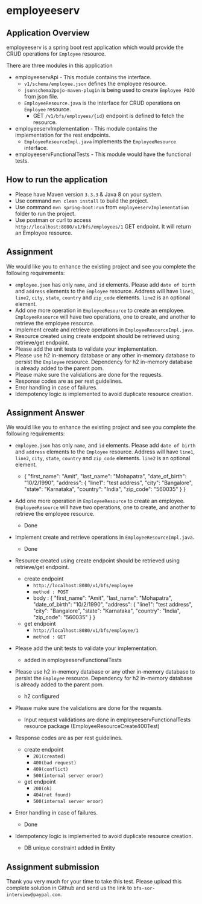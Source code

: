 # employeeserv

## Application Overview
employeeserv is a spring boot rest application which would provide the CRUD operations for `Employee` resource.

There are three modules in this application
- employeeservApi - This module contains the interface.
	- `v1/schema/employee.json` defines the employee resource.
	- `jsonschema2pojo-maven-plugin` is being used to create `Employee POJO` from json file.
	- `EmployeeResource.java` is the interface for CRUD operations on `Employee` resource.
		- GET `/v1/bfs/employees/{id}` endpoint is defined to fetch the resource.
- employeeservImplementation - This module contains the implementation for the rest endpoints.
	- `EmployeeResourceImpl.java` implements the `EmployeeResource` interface.
- employeeservFunctionalTests - This module would have the functional tests.

## How to run the application
- Please have Maven version `3.3.3` & Java 8 on your system.
- Use command `mvn clean install` to build the project.
- Use command `mvn spring-boot:run` from `employeeservImplementation` folder to run the project.
- Use postman or curl to access `http://localhost:8080/v1/bfs/employees/1` GET endpoint. It will return an Employee resource.

## Assignment
We would like you to enhance the existing project and see you complete the following requirements:

- `employee.json` has only `name`, and `id` elements. Please add `date of birth` and `address` elements to the `Employee` resource. Address will have `line1`, `line2`, `city`, `state`, `country` and `zip_code` elements. `line2` is an optional element.
- Add one more operation in `EmployeeResource` to create an employee. `EmployeeResource` will have two operations, one to create, and another to retrieve the employee resource.
- Implement create and retrieve operations in `EmployeeResourceImpl.java`.
- Resource created using create endpoint should be retrieved using retrieve/get endpoint.
- Please add the unit tests to validate your implementation.
- Please use h2 in-memory database or any other in-memory database to persist the `Employee` resource. Dependency for h2 in-memory database is already added to the parent pom.
- Please make sure the validations are done for the requests.
- Response codes are as per rest guidelines.
- Error handling in case of failures.
- Idempotency logic is implemented to avoid duplicate resource creation.

## Assignment Answer
We would like you to enhance the existing project and see you complete the following requirements:

- `employee.json` has only `name`, and `id` elements. Please add `date of birth` and `address` elements to the `Employee` resource. Address will have `line1`, `line2`, `city`, `state`, `country` and `zip_code` elements. `line2` is an optional element.
    - {
	  "first_name": "Amit",
	  "last_name": "Mohapatra",
	  "date_of_birth": "10/2/1990",
	  "address": {
	       "line1": "test address",
	       "city": "Bangalore",
	       "state": "Karnataka",
	       "country": "India",
	       "zip_code": "560035"
	       }
      }
	  
- Add one more operation in `EmployeeResource` to create an employee. `EmployeeResource` will have two operations, one to create, and another to retrieve the employee resource.
    - Done
- Implement create and retrieve operations in `EmployeeResourceImpl.java`.
	- Done
- Resource created using create endpoint should be retrieved using retrieve/get endpoint.
    - create endpoint
	  - `http://localhost:8080/v1/bfs/employee`
	  - `method : POST`
	  - body : {
	          "first_name": "Amit",
	          "last_name": "Mohapatra",
	          "date_of_birth": "10/2/1990",
	          "address": {
	                "line1": "test address",
	                "city": "Bangalore",
	                "state": "Karnataka",
	                "country": "India",
	                "zip_code": "560035"
	                 }
	          }
	- get endpoint
	  - `http://localhost:8080/v1/bfs/employee/1`
	  - `method : GET`
- Please add the unit tests to validate your implementation.
    - added in employeeservFunctionalTests
- Please use h2 in-memory database or any other in-memory database to persist the `Employee` resource. Dependency for h2 in-memory database is already added to the parent pom.
    - h2 configured
- Please make sure the validations are done for the requests.
    - Input request validations are done in employeeservFunctionalTests resource package (EmployeeResourceCreate400Test)
- Response codes are as per rest guidelines.
    - create endpoint
	  - `201(created)`
	  - `400(bad request)`
	  - `409(conflict)`
	  - `500(internal server eroor)`
	- get endpoint
	  - `200(ok)`
	  - `404(not found)`
	  - `500(internal server eroor)`
- Error handling in case of failures.
	- Done
- Idempotency logic is implemented to avoid duplicate resource creation.
    - DB unique constraint added in Entity

## Assignment submission
Thank you very much for your time to take this test. Please upload this complete solution in Github and send us the link to `bfs-sor-interview@paypal.com`.
